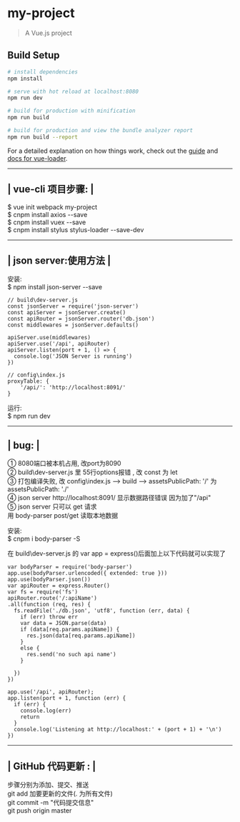 # my-project

> A Vue.js project

## Build Setup

``` bash
# install dependencies
npm install

# serve with hot reload at localhost:8080
npm run dev

# build for production with minification
npm run build

# build for production and view the bundle analyzer report
npm run build --report
```

For a detailed explanation on how things work, check out the [guide](http://vuejs-templates.github.io/webpack/) and [docs for vue-loader](http://vuejs.github.io/vue-loader).

 ----------------------
|   vue-cli 项目步骤:  |  
 ----------------------
$ vue init webpack my-project  
$ cnpm install axios --save  
$ cnpm install vuex --save  
$ cnpm install stylus stylus-loader --save-dev  


 --------------------------
|   json server:使用方法   |
 --------------------------
安装:   
$ npm install json-server --save

```````````````````````````````````````````````````````````````````
// build\dev-server.js
const jsonServer = require('json-server')
const apiServer = jsonServer.create()
const apiRouter = jsonServer.router('db.json')
const middlewares = jsonServer.defaults()

apiServer.use(middlewares)
apiServer.use('/api', apiRouter)
apiServer.listen(port + 1, () => {
  console.log('JSON Server is running')
})

// config\index.js
proxyTable: {
    '/api/': 'http://localhost:8091/'
}
```````````````````````````````````````````````````````````````````
运行:   
$ npm run dev


 --------
|  bug:  |
 --------     
① 8080端口被本机占用, 改port为8090     
② build\dev-server.js 里 55行options报错 , 改 const 为 let     
③ 打包编译失败, 改 config\index.js --> build --> assetsPublicPath: '/' 为 assetsPublicPath: './'     
④ json server http://localhost:8091/ 显示数据路径错误 因为加了"/api"     
⑤ json server 只可以 get 请求      
  用 body-parser post/get 读取本地数据    

  安装:     
  $ cnpm i body-parser -S     

  在 build\dev-server.js 的 var app = express()后面加上以下代码就可以实现了
  ``````````````````````````````````````````````````````````````````````````
  var bodyParser = require('body-parser')
  app.use(bodyParser.urlencoded({ extended: true }))
  app.use(bodyParser.json())
  var apiRouter = express.Router()
  var fs = require('fs')
  apiRouter.route('/:apiName')
  .all(function (req, res) {
    fs.readFile('./db.json', 'utf8', function (err, data) {
      if (err) throw err
      var data = JSON.parse(data)
      if (data[req.params.apiName]) {
        res.json(data[req.params.apiName])
      }
      else {
        res.send('no such api name')
      }

    })
  })

  app.use('/api', apiRouter);
  app.listen(port + 1, function (err) {
    if (err) {
      console.log(err)
      return
    }
    console.log('Listening at http://localhost:' + (port + 1) + '\n')
  })
  ``````````````````````````````````````````````````````````````````````````



 ---------------------
|  GitHub 代码更新 :  |
 ---------------------
   
步骤分别为添加、提交、推送     
git add 加要更新的文件(. 为所有文件)    
git commit -m "代码提交信息"    
git push origin master    
